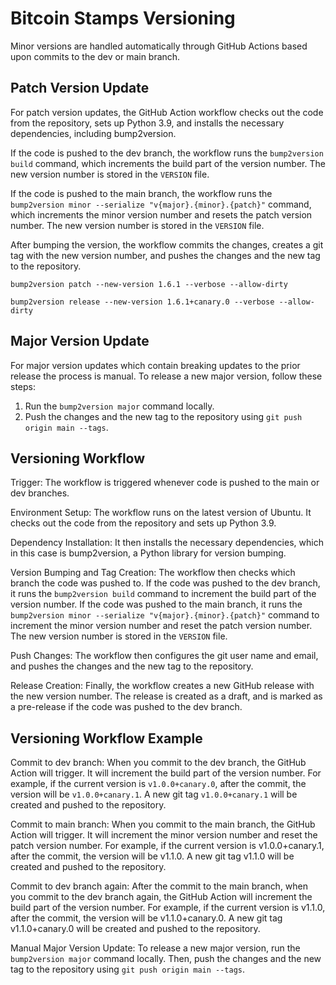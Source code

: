 # Bitcoin Stamps Versioning

Minor versions are handled automatically through GitHub Actions based upon
commits to the dev or main branch.

## Patch Version Update

For patch version updates, the GitHub Action workflow checks out the code from
the repository, sets up Python 3.9, and installs the necessary dependencies,
including bump2version.

If the code is pushed to the dev branch, the workflow runs the
`bump2version build` command, which increments the build part of the version
number. The new version number is stored in the `VERSION` file.

If the code is pushed to the main branch, the workflow runs the
`bump2version minor --serialize "v{major}.{minor}.{patch}"` command, which
increments the minor version number and resets the patch version number. The new
version number is stored in the `VERSION` file.

After bumping the version, the workflow commits the changes, creates a git tag
with the new version number, and pushes the changes and the new tag to the
repository.

`bump2version patch --new-version 1.6.1 --verbose --allow-dirty`

`bump2version release --new-version 1.6.1+canary.0 --verbose --allow-dirty`

## Major Version Update

For major version updates which contain breaking updates to the prior release
the process is manual. To release a new major version, follow these steps:

1. Run the `bump2version major` command locally.
2. Push the changes and the new tag to the repository using
   `git push origin main --tags`.

## Versioning Workflow

Trigger: The workflow is triggered whenever code is pushed to the main or dev
branches.

Environment Setup: The workflow runs on the latest version of Ubuntu. It checks
out the code from the repository and sets up Python 3.9.

Dependency Installation: It then installs the necessary dependencies, which in
this case is bump2version, a Python library for version bumping.

Version Bumping and Tag Creation: The workflow then checks which branch the code
was pushed to. If the code was pushed to the dev branch, it runs the
`bump2version build` command to increment the build part of the version number.
If the code was pushed to the main branch, it runs the
`bump2version minor --serialize "v{major}.{minor}.{patch}"` command to increment
the minor version number and reset the patch version number. The new version
number is stored in the `VERSION` file.

Push Changes: The workflow then configures the git user name and email, and
pushes the changes and the new tag to the repository.

Release Creation: Finally, the workflow creates a new GitHub release with the
new version number. The release is created as a draft, and is marked as a
pre-release if the code was pushed to the dev branch.

## Versioning Workflow Example

Commit to dev branch: When you commit to the dev branch, the GitHub Action will
trigger. It will increment the build part of the version number. For example, if
the current version is `v1.0.0+canary.0`, after the commit, the version will be
`v1.0.0+canary.1`. A new git tag `v1.0.0+canary.1` will be created and pushed to
the repository.

Commit to main branch: When you commit to the main branch, the GitHub Action
will trigger. It will increment the minor version number and reset the patch
version number. For example, if the current version is v1.0.0+canary.1, after
the commit, the version will be v1.1.0. A new git tag v1.1.0 will be created and
pushed to the repository.

Commit to dev branch again: After the commit to the main branch, when you commit
to the dev branch again, the GitHub Action will increment the build part of the
version number. For example, if the current version is v1.1.0, after the commit,
the version will be v1.1.0+canary.0. A new git tag v1.1.0+canary.0 will be
created and pushed to the repository.

Manual Major Version Update: To release a new major version, run the
`bump2version major` command locally. Then, push the changes and the new tag to
the repository using `git push origin main --tags`.
